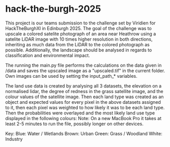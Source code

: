 # hack-the-burgh-2025
This project is our teams submission to the challenge set by Viridien for HackTheBurghXI in Edinburgh 2025.
The goal of the challenge was to upscale a colored satelite photograph of an area near Heathrow using a satelite LiDAR image with 10 times higher resolution in both directions, inheriting as much data from the LiDAR to the colored photograph as possible.
Additionally, the landscape should be analysed in regards to classification and environmental impact.

The running the main.py file performs the calculations on the data given in /data and saves the upscaled image as a "upscaled.tif" in the current folder.
Own images can be used by setting the input_path_* variables.

The land use data is created by analysing all 3 datasets, the elevation on a normalised lidar, the degree of redness in the grass satellite image, and the colour values of the satellite image. Then each land type was created as an object and expected values for every pixel in the above datasets assigned to it, then each pixel was weighted to how likely it was to be each land type. Then the probabilities were overlayed and the most likely land use type displayed in the following colours:
Note: On a new MacBook Pro it takes at least 2-5 minutes to run the file, possibly longer on other devices.

Key:
Blue: Water / Wetlands
Brown: Urban
Green: Grass / Woodland
White: Industry
